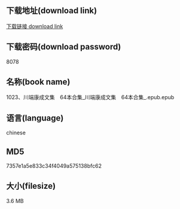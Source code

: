 ## 下载地址(download link)
[下载链接 download link](https://voluble-croquembouche-d321dc.netlify.app/?s=1023%E3%80%81%E5%B7%9D%E7%AB%AF%E5%BA%B7%E6%88%90%E6%96%87%E9%9B%86%E3%80%8064%E6%9C%AC%E5%90%88%E9%9B%86_%E5%B7%9D%E7%AB%AF%E5%BA%B7%E6%88%90%E6%96%87%E9%9B%86%E3%80%8064%E6%9C%AC%E5%90%88%E9%9B%86_.epub)

## 下载密码(download password)
8078

## 名称(book name)
1023、川端康成文集　64本合集_川端康成文集　64本合集_.epub.epub

## 语言(language)
chinese

## MD5
7357e1a5e833c34f4049a575138bfc62

## 大小(filesize)
3.6 MB
